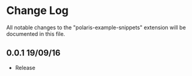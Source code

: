 # Change Log
All notable changes to the "polaris-example-snippets" extension will be documented in this file.

<!-- ## [Unreleased] -->

## 0.0.1 19/09/16

* Release
